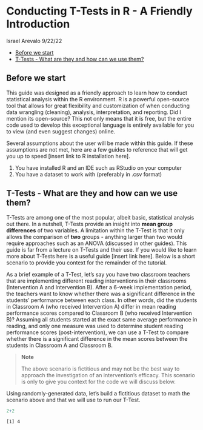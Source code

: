 Conducting T-Tests in R - A Friendly Introduction
================
Israel Arevalo
9/22/22

-   <a href="#before-we-start" id="toc-before-we-start">Before we start</a>
-   <a href="#t-tests---what-are-they-and-how-can-we-use-them"
    id="toc-t-tests---what-are-they-and-how-can-we-use-them">T-Tests - What
    are they and how can we use them?</a>

## Before we start

This guide was designed as a friendly approach to learn how to conduct
statistical analysis within the R environment. R is a powerful
open-source tool that allows for great flexibility and customization of
when conducting data wrangling (cleaning), analysis, interpretation, and
reporting. Did I mention its open-source? This not only means that it is
free, but the entire code used to develop this exceptional language is
entirely available for you to view (and even suggest changes) online.

Several assumptions about the user will be made within this guide. If
these assumptions are not met, here are a few guides to reference that
will get you up to speed \[insert link to R installation here\].

1.  You have installed R and an IDE such as RStudio on your computer
2.  You have a dataset to work with (preferably in .csv format)

## T-Tests - What are they and how can we use them?

T-Tests are among one of the most popular, albeit basic, statistical
analysis out there. In a nutshell, T-Tests provide an insight into
**mean group differences** of two variables. A limitation within the
T-Test is that it only allows the comparison of **two** groups -
anything larger than two would require approaches such as an ANOVA
(discussed in other guides). This guide is far from a lecture on T-Tests
and their use. If you would like to learn more about T-Tests here is a
useful guide \[insert link here\]. Below is a short scenario to provide
you context for the remainder of the tutorial.

As a brief example of a T-Test, let’s say you have two classroom
teachers that are implementing different reading interventions in their
classrooms (Intervention A and Intervention B). After a 6-week
implementation period, the teachers want to know whether there was a
significant difference in the students’ performance between each class.
In other words, did the students in Classroom A (who received
Intervention A) differ in mean reading performance scores compared to
Classroom B (who received Intervention B)? Assuming all students started
at the exact same average performance in reading, and only one measure
was used to determine student reading performance scores
(post-intervention), we can use a T-Test to compare whether there is a
significant difference in the mean scores between the students in
Classroom A and Classroom B.

> **Note**
>
> The above scenario is fictitious and may not be the best way to
> approach the investigation of an intervention’s efficacy. This
> scenario is only to give you context for the code we will discuss
> below.

Using randomly-generated data, let’s build a fictitious dataset to math
the scenario above and that we will use to run our T-Test.

``` r
2+2
```

    [1] 4
